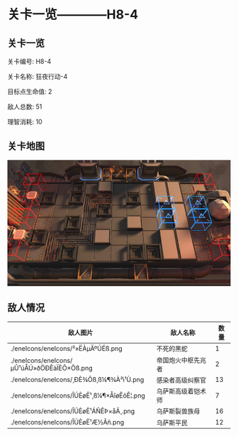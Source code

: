 # 关卡一览————H8-4


## 关卡一览

关卡编号: H8-4

关卡名称: 狂夜行动-4

目标点生命值: 2

敌人总数: 51

理智消耗: 10


## 关卡地图
![H8-4](./oprMap/H8-4.png)

## 敌人情况

| 敌人图片 | 敌人名称 | 数量  |
|---------|-----|-----|
| ./eneIcons/eneIcons/²»ËÀµÄºÚÉß.png| 不死的黑蛇  |   1  |
| ./eneIcons/eneIcons/µÛ¹úÅÚ»ðÖÐÊàÏÈÕ×Õß.png| 帝国炮火中枢先兆者  |   2  |
| ./eneIcons/eneIcons/¸ÐÈ¾Õß¸ß¼¶¾À²ì¹Ù.png| 感染者高级纠察官  |   13  |
| ./eneIcons/eneIcons/ÎÚÈøË¹¸ß¼¶×ÅîøÊõÊ¦.png| 乌萨斯高级着铠术师  |   7  |
| ./eneIcons/eneIcons/ÎÚÈøË¹ÁÑÊÞ×åÄ¸.png| 乌萨斯裂兽族母  |   16  |
| ./eneIcons/eneIcons/ÎÚÈøË¹Æ½Ãñ.png| 乌萨斯平民  |   12  |
